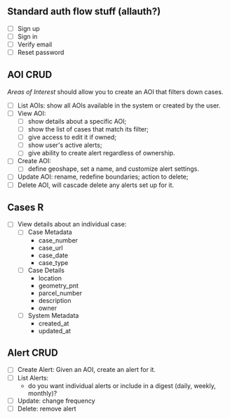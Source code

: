 ## Standard auth flow stuff (allauth?)

- [ ] Sign up
- [ ] Sign in
- [ ] Verify email
- [ ] Reset password

## AOI CRUD

_Areas of Interest_ should allow you to create an AOI that filters down cases.

- [ ] List AOIs: show all AOIs available in the system or created by the user.
- [ ] View AOI:
  - [ ] show details about a specific AOI;
  - [ ] show the list of cases that match its filter;
  - [ ] give access to edit it if owned;
  - [ ] show user's active alerts;
  - [ ] give ability to create alert regardless of ownership.
- [ ] Create AOI:
  - [ ] define geoshape, set a name, and customize alert settings.
- [ ] Update AOI: rename, redefine boundaries; action to delete;
- [ ] Delete AOI, will cascade delete any alerts set up for it.

## Cases R
- [ ] View details about an individual case:
  - [ ] Case Metadata
    - case_number
    - case_url
    - case_date
    - case_type
  - [ ] Case Details
    - location
    - geometry_pnt
    - parcel_number
    - description
    - owner
  - [ ] System Metadata
    - created_at
    - updated_at

## Alert CRUD

- [ ] Create Alert: Given an AOI, create an alert for it.
- [ ] List Alerts:
  - do you want individual alerts or include in a digest (daily, weekly, monthly)?
- [ ] Update: change frequency
- [ ] Delete: remove alert